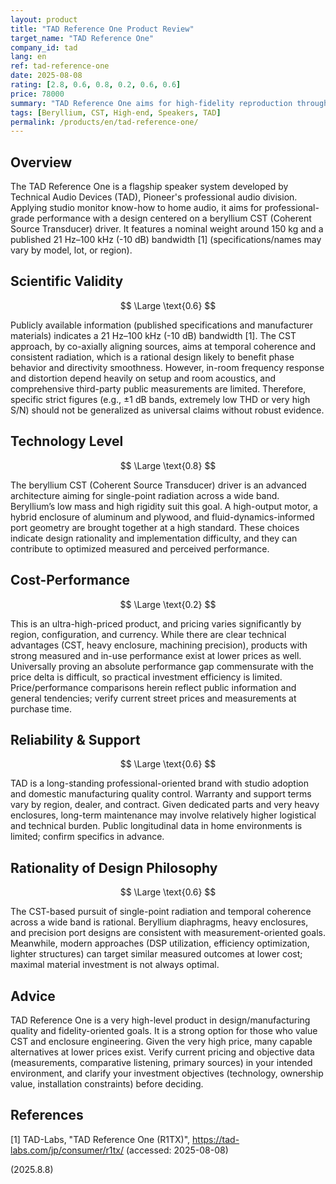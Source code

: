 ```yaml
---
layout: product
title: "TAD Reference One Product Review"
target_name: "TAD Reference One"
company_id: tad
lang: en
ref: tad-reference-one
date: 2025-08-08
rating: [2.8, 0.6, 0.8, 0.2, 0.6, 0.6]
price: 78000
summary: "TAD Reference One aims for high-fidelity reproduction through advanced CST technology and high-quality construction, while its ultra-high price limits cost-performance"
tags: [Beryllium, CST, High-end, Speakers, TAD]
permalink: /products/en/tad-reference-one/
---
```

## Overview

The TAD Reference One is a flagship speaker system developed by Technical Audio Devices (TAD), Pioneer's professional audio division. Applying studio monitor know-how to home audio, it aims for professional-grade performance with a design centered on a beryllium CST (Coherent Source Transducer) driver. It features a nominal weight around 150 kg and a published 21 Hz–100 kHz (-10 dB) bandwidth [1] (specifications/names may vary by model, lot, or region).

## Scientific Validity

$$ \Large \text{0.6} $$

Publicly available information (published specifications and manufacturer materials) indicates a 21 Hz–100 kHz (-10 dB) bandwidth [1]. The CST approach, by co-axially aligning sources, aims at temporal coherence and consistent radiation, which is a rational design likely to benefit phase behavior and directivity smoothness. However, in-room frequency response and distortion depend heavily on setup and room acoustics, and comprehensive third-party public measurements are limited. Therefore, specific strict figures (e.g., ±1 dB bands, extremely low THD or very high S/N) should not be generalized as universal claims without robust evidence.

## Technology Level

$$ \Large \text{0.8} $$

The beryllium CST (Coherent Source Transducer) driver is an advanced architecture aiming for single-point radiation across a wide band. Beryllium’s low mass and high rigidity suit this goal. A high-output motor, a hybrid enclosure of aluminum and plywood, and fluid-dynamics-informed port geometry are brought together at a high standard. These choices indicate design rationality and implementation difficulty, and they can contribute to optimized measured and perceived performance.

## Cost-Performance

$$ \Large \text{0.2} $$

This is an ultra-high-priced product, and pricing varies significantly by region, configuration, and currency. While there are clear technical advantages (CST, heavy enclosure, machining precision), products with strong measured and in-use performance exist at lower prices as well. Universally proving an absolute performance gap commensurate with the price delta is difficult, so practical investment efficiency is limited. Price/performance comparisons herein reflect public information and general tendencies; verify current street prices and measurements at purchase time.

## Reliability & Support

$$ \Large \text{0.6} $$

TAD is a long-standing professional-oriented brand with studio adoption and domestic manufacturing quality control. Warranty and support terms vary by region, dealer, and contract. Given dedicated parts and very heavy enclosures, long-term maintenance may involve relatively higher logistical and technical burden. Public longitudinal data in home environments is limited; confirm specifics in advance.

## Rationality of Design Philosophy

$$ \Large \text{0.6} $$

The CST-based pursuit of single-point radiation and temporal coherence across a wide band is rational. Beryllium diaphragms, heavy enclosures, and precision port designs are consistent with measurement-oriented goals. Meanwhile, modern approaches (DSP utilization, efficiency optimization, lighter structures) can target similar measured outcomes at lower cost; maximal material investment is not always optimal.

## Advice

TAD Reference One is a very high-level product in design/manufacturing quality and fidelity-oriented goals. It is a strong option for those who value CST and enclosure engineering. Given the very high price, many capable alternatives at lower prices exist. Verify current pricing and objective data (measurements, comparative listening, primary sources) in your intended environment, and clarify your investment objectives (technology, ownership value, installation constraints) before deciding.

## References

[1] TAD-Labs, "TAD Reference One (R1TX)", https://tad-labs.com/jp/consumer/r1tx/ (accessed: 2025-08-08)

(2025.8.8)